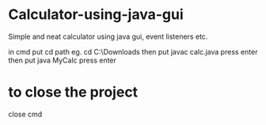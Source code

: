 # Calculator-using-java-gui
Simple and neat calculator using java gui, event listeners etc.

in cmd
put cd path
eg. cd C:\Downloads
then put javac calc.java
press enter
then put java MyCalc
press enter

# to close the project 
close cmd
